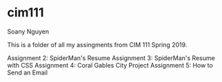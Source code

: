 # cim111

Soany Nguyen

This is a folder of all my assingments from CIM 111 Spring 2019.

Assignment 2: SpiderMan's Resume
Assignment 3: SpiderMan's Resume with CSS
Assignment 4: Coral Gables City Project
Assignment 5: How to Send an Email